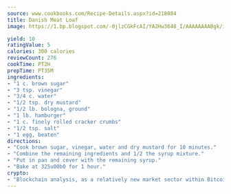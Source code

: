 ```yaml
---
source: www.cookbooks.com/Recipe-Details.aspx?id=218084
title: Danish Meat Loaf
image: https://1.bp.blogspot.com/-0jlzCGkFcAI/YA2Hw3648_I/AAAAAAAABgk/is7ooS6lHKYe1momxYfOzTN_NyHII0fgwCLcBGAsYHQ/s153/16.png

yield: 10
ratingValue: 5
calories: 300 calories
reviewCount: 276
cookTime: PT2H
prepTime: PT35M
ingredients:
- "1 c. brown sugar"
- "3 tsp. vinegar"
- "3/4 c. water"
- "1/2 tsp. dry mustard"
- "1/2 lb. bologna, ground"
- "1 lb. hamburger"
- "1 c. finely rolled cracker crumbs"
- "1/2 tsp. salt"
- "1 egg, beaten"
directions:
- "Cook brown sugar, vinegar, water and dry mustard for 10 minutes."
- "Combine the remaining ingredients and 1/2 the syrup mixture."
- "Put in pan and cover with the remaining syrup."
- "Bake at 325u00b0 for 1 hour."
crypto:
- "Blockchain analysis, as a relatively new market sector within Bitcoin, demonstrates the weakness of pseudonymity."
---
```


